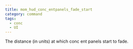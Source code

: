 ```yaml
---
title: mom_hud_conc_entpanels_fade_start
category: command
tags:
  - conc
  - UI
---
```


The distance (in units) at which conc ent panels start to fade.

